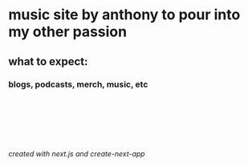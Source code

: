 # music site by anthony to pour into my other passion

## what to expect:

### blogs, podcasts, merch, music, etc

</br>
</br>
</br>
</br>
</br>

###### created with next.js and create-next-app
